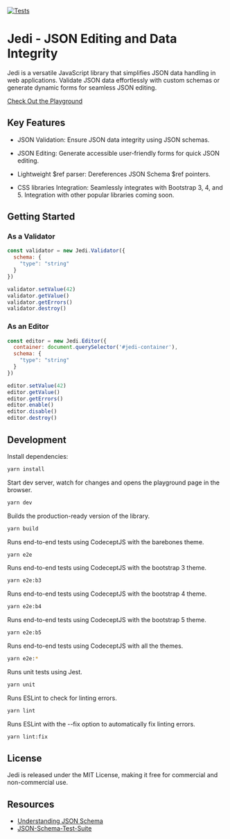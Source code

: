 [![Tests](https://github.com/germanbisurgi/jedi/actions/workflows/main.yml/badge.svg)](https://github.com/germanbisurgi/jedi/actions/workflows/main.yml)

# Jedi - JSON Editing and Data Integrity

Jedi is a versatile JavaScript library that simplifies JSON data handling in web applications.
Validate JSON data effortlessly with custom schemas or generate dynamic forms for seamless JSON editing. 

[Check Out the Playground](https://germanbisurgi.github.io/jedi/views/playground.html?theme=bootstrap5)

## Key Features

- JSON Validation: Ensure JSON data integrity using JSON schemas.

- JSON Editing: Generate accessible user-friendly forms for quick JSON editing.

- Lightweight $ref parser: Dereferences JSON Schema $ref pointers.

- CSS libraries Integration: Seamlessly integrates with Bootstrap 3, 4, and 5.
Integration with other popular libraries coming soon.


## Getting Started


### As a Validator

````javascript
const validator = new Jedi.Validator({
  schema: {
    "type": "string"
  }
})

validator.setValue(42)
validator.getValue()
validator.getErrors()
validator.destroy()
````

### As an Editor

````javascript
const editor = new Jedi.Editor({
  container: document.querySelector('#jedi-container'),
  schema: {
    "type": "string"
  }
})

editor.setValue(42)
editor.getValue()
editor.getErrors()
editor.enable()
editor.disable()
editor.destroy()
````

## Development

Install dependencies:
```bash
yarn install
```

Start dev server, watch for changes and opens the playground page in the browser.

```bash
yarn dev
```

Builds the production-ready version of the library.

```bash
yarn build
```

Runs end-to-end tests using CodeceptJS with the barebones theme.

```bash
yarn e2e
```

Runs end-to-end tests using CodeceptJS with the bootstrap 3 theme.

```bash
yarn e2e:b3
```

Runs end-to-end tests using CodeceptJS with the bootstrap 4 theme.

```bash
yarn e2e:b4
```

Runs end-to-end tests using CodeceptJS with the bootstrap 5 theme.

```bash
yarn e2e:b5
```

Runs end-to-end tests using CodeceptJS with all the themes.

```bash
yarn e2e:*
```

Runs unit tests using Jest.

```bash
yarn unit
```

Runs ESLint to check for linting errors.

```bash
yarn lint
```

Runs ESLint with the --fix option to automatically fix linting errors.
```bash
yarn lint:fix
```

## License

Jedi is released under the MIT License, making it free for commercial and non-commercial use.

## Resources
* [Understanding JSON Schema](https://json-schema.org/understanding-json-schema)
* [JSON-Schema-Test-Suite](https://github.com/json-schema-org/JSON-Schema-Test-Suite)
